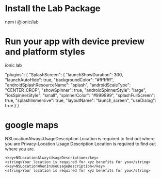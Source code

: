 # Install the Lab Package
npm i @ionic/lab

# Run your app with device preview and platform styles
ionic lab


"plugins": {
		"SplashScreen": {
			"launchShowDuration": 300,
			"launchAutoHide": true,
			"backgroundColor": "#ffffffff",
			"androidSplashResourceName": "splash",
			"androidScaleType": "CENTER_CROP",
			"showSpinner": true,
			"androidSpinnerStyle": "large",
			"iosSpinnerStyle": "small",
			"spinnerColor": "#999999",
			"splashFullScreen": true,
			"splashImmersive": true,
			"layoutName": "launch_screen",
			"useDialog": true
		}
	}


# google maps

<key>NSLocationAlwaysUsageDescription</key>
    <array>
        <string>Location is required to find out where you are</string>
    </array>
    <key>Privacy-Location Usage Description</key>
    <string>Location is required to find out where you are.</string>


    <key>NSLocationAlwaysUsageDescription</key>
    <string>Your location is required for xyz benefits for you</string>
    <key>NSLocationWhenInUseUsageDescription</key>
    <string>Your location is required for xyz benefits for you</string>